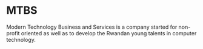 # MTBS
Modern Technology Business and Services is a company started for non-profit oriented as well as to develop the Rwandan young talents in computer technology.
